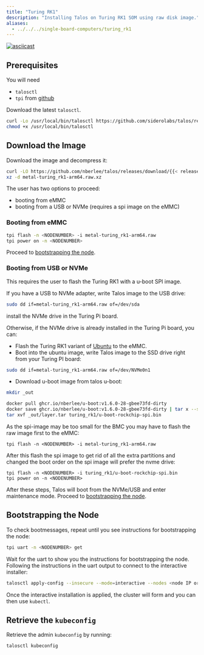 ```yaml
---
title: "Turing RK1"
description: "Installing Talos on Turing RK1 SOM using raw disk image."
aliases: 
  - ../../../single-board-computers/turing_rk1
---
```


[![asciicast](https://asciinema.org/a/635709.svg)](https://asciinema.org/a/635709)

## Prerequisites

You will need

- `talosctl`
- `tpi` from [github](https://github.com/turing-machines/tpi/releases)

Download the latest `talosctl`.

```bash
curl -Lo /usr/local/bin/talosctl https://github.com/siderolabs/talos/releases/download/{{< release >}}/talosctl-$(uname -s | tr "[:upper:]" "[:lower:]")-amd64
chmod +x /usr/local/bin/talosctl
```


## Download the Image

Download the image and decompress it:

```bash
curl -LO https://github.com/nberlee/talos/releases/download/{{< release >}}/metal-turing_rk1-arm64.raw.xz
xz -d metal-turing_rk1-arm64.raw.xz
```

The user has two options to proceed:

- booting from eMMC
- booting from a USB or NVMe (requires a spi image on the eMMC)

### Booting from eMMC

```bash
tpi flash -n <NODENUMBER> -i metal-turing_rk1-arm64.raw
tpi power on -n <NODENUMBER> 
```
Proceed to [bootstrapping the node](#bootstrapping-the-node).

### Booting from USB or NVMe

This requires the user to flash the Turing RK1 with a u-boot SPI image.

If you have a USB to NVMe adapter, write Talos image to the USB drive:

```bash
sudo dd if=metal-turing_rk1-arm64.raw of=/dev/sda
```
install the NVMe drive in the Turing Pi board.

Otherwise, if the NVMe drive is already installed in the Turing Pi board, you can:
- Flash the Turing RK1 variant of [Ubuntu](https://docs.turingpi.com/docs/turing-rk1-flashing-os) to the eMMC.
- Boot into the ubuntu image, write Talos image to the SSD drive right from your Turing PI board:

```bash
sudo dd if=metal-turing_rk1-arm64.raw of=/dev/NVMe0n1
```
- Download u-boot image from talos u-boot:

```bash
mkdir _out

docker pull ghcr.io/nberlee/u-boot:v1.6.0-28-gbee73fd-dirty
docker save ghcr.io/nberlee/u-boot:v1.6.0-28-gbee73fd-dirty | tar x --strip-components=1 -C _out
tar xvf _out/layer.tar turing_rk1/u-boot-rockchip-spi.bin
```

As the spi-image may be too small for the BMC you may have to flash the raw image first to the eMMC:
```
tpi flash -n <NODENUMBER> -i metal-turing_rk1-arm64.raw
```

After this flash the spi image to get rid of all the extra partitions and changed the boot order on the spi 
image will prefer the nvme drive:

```
tpi flash -n <NODENUMBER> -i turing_rk1/u-boot-rockchip-spi.bin
tpi power on -n <NODENUMBER> 
```


After these steps, Talos will boot from the NVMe/USB and enter maintenance mode.
Proceed to [bootstrapping the node](#bootstrapping-the-node).

## Bootstrapping the Node

To check bootmessages, repeat until you see instructions for bootstrapping the node:
```sh
tpi uart -n <NODENUMBER> get
```

Wait for the uart to show you the instructions for bootstrapping the node.
Following the instructions in the uart output to connect to the interactive installer:

```bash
talosctl apply-config --insecure --mode=interactive --nodes <node IP or DNS name>
```

Once the interactive installation is applied, the cluster will form and you can then use `kubectl`.

## Retrieve the `kubeconfig`

Retrieve the admin `kubeconfig` by running:

```bash
talosctl kubeconfig
```
